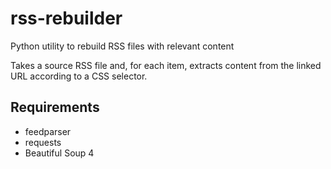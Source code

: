 rss-rebuilder
=============

Python utility to rebuild RSS files with relevant content

Takes a source RSS file and, for each item, extracts content from the linked
URL according to a CSS selector.

Requirements
------------

* feedparser
* requests
* Beautiful Soup 4
